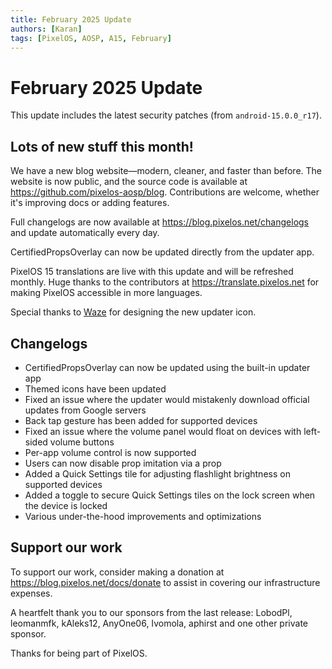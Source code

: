 ```yaml
---
title: February 2025 Update
authors: [Karan]
tags: [PixelOS, AOSP, A15, February]
---
```


# February 2025 Update

This update includes the latest security patches (from `android-15.0.0_r17`).

<Banner src="https://github.com/PixelOS-CI/blog_assets/blob/main/2025-02-17/banner.png?raw=True" />

## Lots of new stuff this month!

We have a new blog website—modern, cleaner, and faster than before. The website is now public, and the source code is available at <https://github.com/pixelos-aosp/blog>. Contributions are welcome, whether it's improving docs or adding features.

Full changelogs are now available at <https://blog.pixelos.net/changelogs> and update automatically every day.

CertifiedPropsOverlay can now be updated directly from the updater app.

<div class="flex justify-center">
    <DeviceScreenshot src="https://github.com/PixelOS-CI/blog_assets/blob/main/2025-02-17/certifiedprops.png?raw=True" />
</div>

PixelOS 15 translations are live with this update and will be refreshed monthly. Huge thanks to the contributors at <https://translate.pixelos.net> for making PixelOS accessible in more languages.

Special thanks to [Waze](https://t.me/XelXen) for designing the new updater icon.

## Changelogs

- CertifiedPropsOverlay can now be updated using the built-in updater app
- Themed icons have been updated
- Fixed an issue where the updater would mistakenly download official updates from Google servers
- Back tap gesture has been added for supported devices
- Fixed an issue where the volume panel would float on devices with left-sided volume buttons
- Per-app volume control is now supported
- Users can now disable prop imitation via a prop
- Added a Quick Settings tile for adjusting flashlight brightness on supported devices
- Added a toggle to secure Quick Settings tiles on the lock screen when the device is locked
- Various under-the-hood improvements and optimizations

## Support our work

To support our work, consider making a donation at <https://blog.pixelos.net/docs/donate> to assist in covering our infrastructure expenses.

A heartfelt thank you to our sponsors from the last release: LobodPl, leomanmfk, kAleks12, AnyOne06, Ivomola, aphirst and one other private sponsor.

Thanks for being part of PixelOS.
